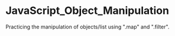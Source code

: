 # JavaScript_Object_Manipulation
Practicing the manipulation of objects/list using ".map" and ".filter".
